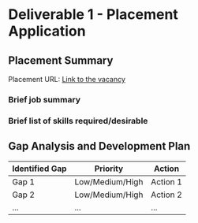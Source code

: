 # Deliverable 1 - Placement Application

## Placement Summary
Placement URL: [Link to the vacancy](https://vacancy-url.com)

### Brief job summary

### Brief list of skills required/desirable


## Gap Analysis and Development Plan

| Identified Gap    | Priority           | Action   |
| ----------------- | ------------------ |----------|
| Gap 1             | Low/Medium/High    | Action 1 |
| Gap 2             | Low/Medium/High    | Action 2 |
| ...               | ...                | ...      |

